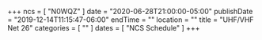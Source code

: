 +++
ncs = [ "N0WQZ" ]
date = "2020-06-28T21:00:00-05:00"
publishDate = "2019-12-14T11:15:47-06:00"
endTime = ""
location = ""
title = "UHF/VHF Net 26"
categories = [ "" ]
dates = [ "NCS Schedule" ]
+++
